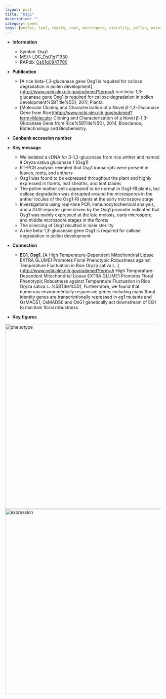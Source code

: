 ```yaml
---
layout: post
title: "Osg1"
description: ""
category: genes
tags: [anther, leaf, sheath, root, microspore, sterility, pollen, meiosis]
---
```


* **Information**  
    + Symbol: Osg1  
    + MSU: [LOC_Os01g71930](http://rice.plantbiology.msu.edu/cgi-bin/ORF_infopage.cgi?orf=LOC_Os01g71930)  
    + RAPdb: [Os01g0947700](http://rapdb.dna.affrc.go.jp/viewer/gbrowse_details/irgsp1?name=Os01g0947700)  

* **Publication**  
    + [A rice beta-1,3-glucanase gene Osg1 is required for callose degradation in pollen development](http://www.ncbi.nlm.nih.gov/pubmed?term=A rice beta-1,3-glucanase gene Osg1 is required for callose degradation in pollen development%5BTitle%5D), 2011, Planta.
    + [Molecular Cloning and Characterization of a Novel β-1,3-Glucanase Gene from Rice](http://www.ncbi.nlm.nih.gov/pubmed?term=Molecular Cloning and Characterization of a Novel β-1,3-Glucanase Gene from Rice%5BTitle%5D), 2014, Bioscience, Biotechnology and Biochemistry.

* **Genbank accession number**  

* **Key message**  
    + We isolated a cDNA for β-1,3-glucanase from rice anther and named it Oryza sativa glucanase 1 (Osg1)
    + RT-PCR analysis revealed that Osg1 transcripts were present in leaves, roots, and anthers
    + Osg1 was found to be expressed throughout the plant and highly expressed in florets, leaf sheaths, and leaf blades
    + The pollen mother cells appeared to be normal in Osg1-RI plants, but callose degradation was disrupted around the microspores in the anther locules of the Osg1-RI plants at the early microspore stage
    + Investigations using real-time PCR, immunocytochemical analysis, and a GUS-reporter gene driven by the Osg1 promoter indicated that Osg1 was mainly expressed at the late meiosis, early microspore, and middle microspore stages in the florets
    + The silencing of Osg1 resulted in male sterility
    + A rice beta-1,3-glucanase gene Osg1 is required for callose degradation in pollen development

* **Connection**  
    + __EG1__, __Osg1__, [A High Temperature-Dependent Mitochondrial Lipase EXTRA GLUME1 Promotes Floral Phenotypic Robustness against Temperature Fluctuation in Rice Oryza sativa L..](http://www.ncbi.nlm.nih.gov/pubmed?term=A High Temperature-Dependent Mitochondrial Lipase EXTRA GLUME1 Promotes Floral Phenotypic Robustness against Temperature Fluctuation in Rice Oryza sativa L..%5BTitle%5D), Furthermore, we found that numerous environmentally responsive genes including many floral identity genes are transcriptionally repressed in eg1 mutants and OsMADS1, OsMADS6 and OsG1 genetically act downstream of EG1 to maintain floral robustness

* **Key figures**  
<img src="http://ricencode.github.io/images/Osg1.pheno.png" alt="phenotype"  style="width: 600px;"/>

<img src="http://ricencode.github.io/images/Osg1.exp.png" alt="expression"  style="width: 600px;"/>


